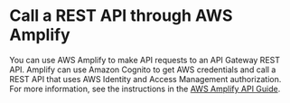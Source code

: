 # Call a REST API through AWS Amplify<a name="how-to-call-api-using-aws-amplify-javascript-library"></a>

You can use AWS Amplify to make API requests to an API Gateway REST API\. Amplify can use Amazon Cognito to get AWS credentials and call a REST API that uses AWS Identity and Access Management authorization\. For more information, see the instructions in the [AWS Amplify API Guide](https://docs.amplify.aws/lib/restapi/getting-started/q/platform/js)\. 